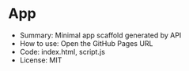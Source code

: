 # App
- Summary: Minimal app scaffold generated by API
- How to use: Open the GitHub Pages URL
- Code: index.html, script.js
- License: MIT
